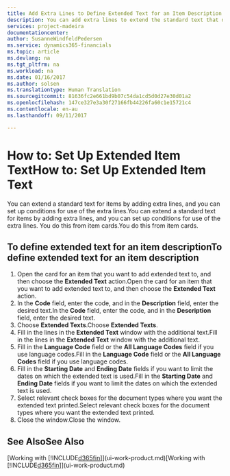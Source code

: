 ```yaml
---
title: Add Extra Lines to Define Extended Text for an Item Description | Microsoft Docs
description: You can add extra lines to extend the standard text that describes an item.
services: project-madeira
documentationcenter: 
author: SusanneWindfeldPedersen
ms.service: dynamics365-financials
ms.topic: article
ms.devlang: na
ms.tgt_pltfrm: na
ms.workload: na
ms.date: 01/16/2017
ms.author: solsen
ms.translationtype: Human Translation
ms.sourcegitcommit: 81636fc2e661bd9b07c54da1cd5d0d27e30d01a2
ms.openlocfilehash: 147ce327e3a30f27166fb44226fa60c1e15721c4
ms.contentlocale: en-au
ms.lasthandoff: 09/11/2017

---
```

# <a name="how-to-set-up-extended-item-text"></a><span data-ttu-id="8d5bb-103">How to: Set Up Extended Item Text</span><span class="sxs-lookup"><span data-stu-id="8d5bb-103">How to: Set Up Extended Item Text</span></span>
<span data-ttu-id="8d5bb-104">You can extend a standard text for items by adding extra lines, and you can set up conditions for use of the extra lines.</span><span class="sxs-lookup"><span data-stu-id="8d5bb-104">You can extend a standard text for items by adding extra lines, and you can set up conditions for use of the extra lines.</span></span> <span data-ttu-id="8d5bb-105">You do this from item cards.</span><span class="sxs-lookup"><span data-stu-id="8d5bb-105">You do this from item cards.</span></span>

## <a name="to-define-extended-text-for-an-item-description"></a><span data-ttu-id="8d5bb-106">To define extended text for an item description</span><span class="sxs-lookup"><span data-stu-id="8d5bb-106">To define extended text for an item description</span></span>
1. <span data-ttu-id="8d5bb-107">Open the card for an item that you want to add extended text to, and then choose the **Extended Text** action.</span><span class="sxs-lookup"><span data-stu-id="8d5bb-107">Open the card for an item that you want to add extended text to, and then choose the **Extended Text** action.</span></span>
2. <span data-ttu-id="8d5bb-108">In the **Code** field, enter the code, and in the **Description** field, enter the desired text.</span><span class="sxs-lookup"><span data-stu-id="8d5bb-108">In the **Code** field, enter the code, and in the **Description** field, enter the desired text.</span></span>
3. <span data-ttu-id="8d5bb-109">Choose **Extended Texts**.</span><span class="sxs-lookup"><span data-stu-id="8d5bb-109">Choose **Extended Texts**.</span></span>
4. <span data-ttu-id="8d5bb-110">Fill in the lines in the **Extended Text** window with the additional text.</span><span class="sxs-lookup"><span data-stu-id="8d5bb-110">Fill in the lines in the **Extended Text** window with the additional text.</span></span>
5. <span data-ttu-id="8d5bb-111">Fill in the **Language Code** field or the **All Language Codes** field if you use language codes.</span><span class="sxs-lookup"><span data-stu-id="8d5bb-111">Fill in the **Language Code** field or the **All Language Codes** field if you use language codes.</span></span>
6. <span data-ttu-id="8d5bb-112">Fill in the **Starting Date** and **Ending Date** fields if you want to limit the dates on which the extended text is used.</span><span class="sxs-lookup"><span data-stu-id="8d5bb-112">Fill in the **Starting Date** and **Ending Date** fields if you want to limit the dates on which the extended text is used.</span></span>
7. <span data-ttu-id="8d5bb-113">Select relevant check boxes for the document types where you want the extended text printed.</span><span class="sxs-lookup"><span data-stu-id="8d5bb-113">Select relevant check boxes for the document types where you want the extended text printed.</span></span>
8. <span data-ttu-id="8d5bb-114">Close the window.</span><span class="sxs-lookup"><span data-stu-id="8d5bb-114">Close the window.</span></span>

## <a name="see-also"></a><span data-ttu-id="8d5bb-115">See Also</span><span class="sxs-lookup"><span data-stu-id="8d5bb-115">See Also</span></span>
<span data-ttu-id="8d5bb-116">[Working with [!INCLUDE[d365fin](includes/d365fin_md.md)]](ui-work-product.md)</span><span class="sxs-lookup"><span data-stu-id="8d5bb-116">[Working with [!INCLUDE[d365fin](includes/d365fin_md.md)]](ui-work-product.md)</span></span>


